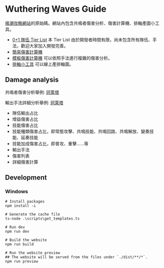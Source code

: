 # Wuthering Waves Guide

[鳴潮攻略網站](https://wutheringwavesguide.netlify.app/)的原始碼。網站內包含共鳴者傷害分析、傷害計算機、排軸產圖小工具。

- [0+1 隊伍 Tier List](https://wutheringwavesguide.netlify.app/tiers/t01/affixes_15_1) 本 Tier List 由於開發者時間有限，尚未包含所有隊伍、手法，歡迎大家加入開發完善。
- [簡易傷害計算機](https://wutheringwavesguide.netlify.app/tool/simple_calculator)
- [模板傷害計算機](https://wutheringwavesguide.netlify.app/tool/template_calculator) 可以依照手法進行複雜的傷害分析。
- [排軸小工具](https://wutheringwavesguide.netlify.app/tool/rotation_builder) 可以線上產排軸圖。

## Damage analysis

共鳴者傷害分析舉例: [珂萊塔](https://wutheringwavesguide.netlify.app/resonator/1107)

輸出手法詳細分析舉例: [珂萊塔](https://wutheringwavesguide.netlify.app/template/82176157/damage_analysis/affixes_20_skill_bonus)

- 隊伍輸出占比
- 增益傷害占比
- 技能傷害占比
- 技能種類傷害占比，即常態攻擊、共鳴技能、共鳴回路、共鳴解放、變奏技能、延奏技能
- 技能加成傷害占比，即普攻、重擊......等
- 輸出手法
- 傷害列表
- 詳細傷害計算

## Development

### Windows

```script
# Install packages
npm install -i

# Generate the cache file
ts-node .\scripts\get_templates.ts

# Run dev
npm run dev

# Build the website
npm run build

# Run the website preview
## The website will be served from the files under `./dist/**/*`.
npm run preview
```
